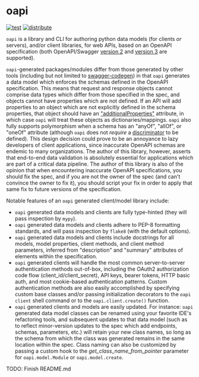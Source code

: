 # oapi

[![test](https://github.com/enorganic/oapi/actions/workflows/test.yml/badge.svg)](https://github.com/enorganic/oapi/actions/workflows/test.yml)
[![distribute](https://github.com/enorganic/oapi/actions/workflows/distribute.yml/badge.svg)](https://github.com/enorganic/oapi/actions/workflows/distribute.yml)

`oapi` is a library and CLI for authoring python data models (for clients
*or* servers), and/or client libraries, for web APIs, based on an
OpenAPI specification (both OpenAPI/Swagger [version 2](https://bit.ly/36VneDU)
and [version 3](https://bit.ly/3OHGRQV) are supported).

`oapi`-generated packages/modules differ from those generated by other tools
(including but not limited to
[swagger-codegen](https://github.com/swagger-api/swagger-codegen)) in that
`oapi` generates a data model which enforces the schemas defined
in the OpenAPI specification. This means that request and response objects
cannot comprise data types which differ from those specified in the spec,
and objects cannot have properties which are not defined. If an API
will add properties to an object which are not explicitly defined
in the schema properties, that object should have an
["additionalProperties"](https://bit.ly/3LuUlxm) attribute, in which
case `oapi` will treat these objects as dictionaries/mappings. `oapi` also
fully supports polymorphism when a schema has an "anyOf", "allOf", or
"oneOf" attribute (although `oapi` does not *require* a
[discriminator](https://bit.ly/3vPvMEW) to be defined). This design decision
could prove to be an annoyance to lazy developers of client applications, since
inaccurate OpenAPI schemas are endemic to many organizations. The author
of this library, however, asserts that end-to-end data validation is
absolutely essential for applications which are part of a critical data
pipeline. The author of this library is also of the opinion that when
encountering inaccurate OpenAPI specifications, you should fix the spec, and
if you are not the owner of the spec (and can't convince the owner to fix it),
you should script your fix in order to apply that same fix to future versions
of the specification.

Notable features of an `oapi` generated client/model library include:

- `oapi` generated data models and clients are fully type-hinted (they
   will pass inspection by `mypy`).
- `oapi` generated data models and clients adhere to PEP-8 formatting
  standards, and will pass inspection by `flake8` (with the default options).
- `oapi` generated data models and clients include docstrings for all models,
  model properties, client methods, and client method parameters, inferred
  from "description" and "summary" attributes of elements within the
  specification.
- `oapi` generated clients will handle the most common server-to-server
  authentication methods out-of-box, including the OAuth2 authorization
  code flow (client_id/client_secret), API keys, bearer tokens, HTTP basic
  auth, and most cookie-based authentication patterns. Custom authentication 
  methods are also easily accomplished by specifying custom base classes
  and/or passing initialization decorators to the `oapi client` shell
  command or to the `oapi.client.create()` function.
- `oapi` generated clients and models are easily updated. For instance: `oapi`
  generated data model classes can be renamed using your favorite IDE's
  refactoring tools, and subsequent updates to that data model (such as
  to reflect minor-version updates to the spec which add endpoints, schemas,
  parameters, etc.) will retain your new class names, so long as the
  schema from which the class was generated remains in the same location
  within the spec. Class naming can also be customized by passing a custom
  hook to the *get_class_name_from_pointer* parameter for
  `oapi.model.Module` or `oapi.model.create`.

TODO: Finish README.md
